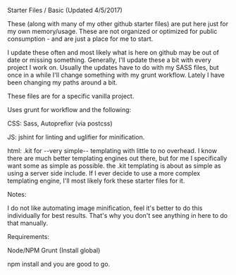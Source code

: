 Starter Files / Basic  (Updated 4/5/2017)

These (along with many of my other github starter files) are put here just for my own memory/usage.  These are not organized or optimized for public consumption - and are just a place for me to start.

I update these often and most likely what is here on github may be out of date or missing something.  Generally, I'll update these a bit with every project I work on.  Usually the updates have to do with my SASS files, but once in a while I'll change something with my grunt workflow.  Lately I have been changing my paths around a bit.

These files are for a specific vanilla project.  

Uses grunt for workflow and the following:

CSS: Sass, Autoprefixr (via postcss)

JS: jshint for linting and uglifier for minification.

html: .kit for --very simple-- templating with little to no overhead.  I know there are much better templating engines out there, but for me I specifically want some as simple as possible. the .kit templating is about as simple as using a server side include.  If I ever decide to use a more complex templating engine, I'll most likely fork these starter files for it.

Notes:

I do not like automating image minification, feel it's better to do this individually for best results.  That's why you don't see anything in here to do that manually.

Requirements:

Node/NPM
Grunt (Install global)

npm install and you are good to go.

